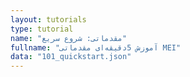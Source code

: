 ```yaml
---
layout: tutorials
type: tutorial
name: "مقدماتی: شروع سریع"
fullname: "آموزش 5دقیقه‌ای مقدماتی MEI"
data: "101_quickstart.json"
---
```

